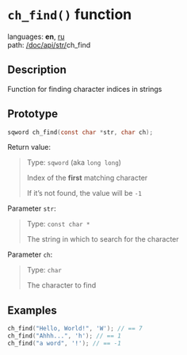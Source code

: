 # `ch_find()` function

languages: **en**, [ru](/doc/ru/api/str/ch_find.md)\
path: [/](/README.md)[doc/](/doc/index.md)[api/](/doc/api/index.md)[str/](/doc/api/str/index.md)ch_find

## Description

Function for finding character indices in strings

## Prototype

```c
sqword ch_find(const char *str, char ch);
```

Return value:

> Type: `sqword` (aka `long long`)
>
> Index of the **first** matching character
>
> If it’s not found, the value will be `-1`

Parameter `str`:

> Type: `const char *`
>
> The string in which to search for the character

Parameter `ch`:

> Type: `char`
>
> The character to find

## Examples

```c
ch_find("Hello, World!", 'W'); // == 7
ch_find("Ahhh...", 'h'); // == 1
ch_find("a word", '!'); // == -1
```